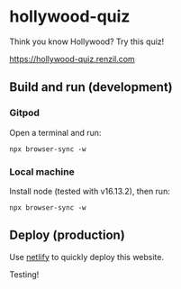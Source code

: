 # hollywood-quiz
Think you know Hollywood? Try this quiz!

https://hollywood-quiz.renzil.com

## Build and run (development)

### Gitpod
Open a terminal and run:
```
npx browser-sync -w
```

### Local machine
Install node (tested with v16.13.2), then run:
```
npx browser-sync -w
```

## Deploy (production)
Use [netlify](https://netlify.com) to quickly deploy this website.

Testing!